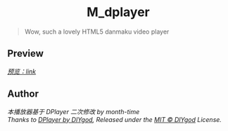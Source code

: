 <h1 align="center">M_dplayer</h1>

> Wow, such a lovely HTML5 danmaku video player
## Preview
*[预览：link](https://month-time.github.io/M_dplayer/demo/index_cache.html)*

## Author
*本播放器基于 DPlayer 二次修改 by month-time*<br>
*Thanks to [DPlayer by DIYgod](https://github.com/DIYgod), Released under the [MIT © DIYgod](./LICENSE) License.*<br>

